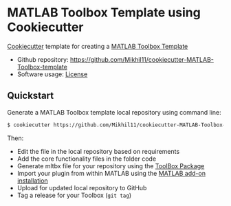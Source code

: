 # MATLAB Toolbox Template using Cookiecutter

[Cookiecutter][1] template for creating a [MATLAB Toolbox Template][2]

* Github repository: https://github.com/Mikhil11/cookiecutter-MATLAB-Toolbox-template
* Software usage: [License][3]

## Quickstart

Generate a MATLAB Toolbox template local repository using command line:

```bash
$ cookiecutter https://github.com/Mikhil11/cookiecutter-MATLAB-Toolbox-template
```

Then:
* Edit the file in the local repository based on requirements
* Add the core functionality files in the folder code
* Generate mltbx file for your repository using the [ToolBox Package][5]
* Import your plugin from within MATLAB using the [MATLAB add-on installation][4]
* Upload for updated local repository to GitHub
* Tag a release for your Toolbox (`git tag`)

[1]: https://github.com/cookiecutter/cookiecutter
[2]: https://github.com/Mikhil11/cookiecutter-MATLAB-Toolbox-template
[3]: https://github.com/Mikhil11/cookiecutter-MATLAB-Toolbox-template/blob/main/License.txt
[4]: https://in.mathworks.com/help/matlab/ref/matlab.addons.install.html
[5]: https://in.mathworks.com/help/matlab/matlab_prog/create-and-share-custom-matlab-toolboxes.html

